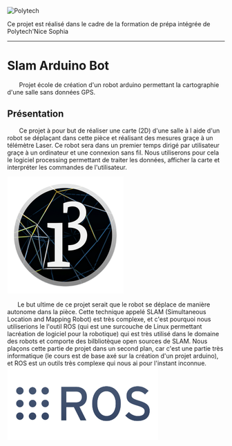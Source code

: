 ![Polytech](http://www.polytechnice.fr/jahia/jsp/jahia/templates/inc/img/polytech_nice-sophia.png)

Ce projet est réalisé dans le cadre de la formation de prépa intégrée de Polytech'Nice Sophia
* * *
# Slam Arduino Bot
&nbsp;&nbsp;&nbsp;&nbsp;&nbsp;&nbsp; Projet école de création d'un robot arduino permettant la cartographie d'une salle sans données GPS.

## Présentation
&nbsp;&nbsp;&nbsp;&nbsp;&nbsp;&nbsp; Ce projet à pour but de réaliser une carte (2D) d'une salle à l aide d'un robot se déplaçant dans cette pièce et réalisant des mesures graçe à un télémètre Laser. Ce robot sera dans un premier temps dirigé par utilisateur graçe à un ordinateur et une connexion sans fil. Nous utiliserons pour cela le logiciel processing permettant de traiter les données, afficher la carte et interpréter les commandes de l'utilisateur. 

![logo Processing](/Images/processing3-logo.png)

&nbsp;&nbsp;&nbsp;&nbsp;&nbsp;&nbsp;Le but ultime de ce projet serait que le robot se déplace de manière autonome dans la pièce. Cette technique appelé SLAM (Simultaneous Location and Mapping Robot) est très complexe, et c'est pourquoi nous utiliserions le l'outil ROS (qui est une surcouche de Linux permettant lacréation de logiciel pour la robotique) qui est très utilisé dans le domaine des robots et comporte des bilbliotèque open sources de SLAM. Nous plaçons cette partie de projet dans un second plan, car c'est une partie très informatique (le cours est de base axé sur la création d'un projet arduino), et ROS est un outils très complexe qui nous ai pour l'instant inconnue.
![logo ROS](/Images/rosLarge.png)

